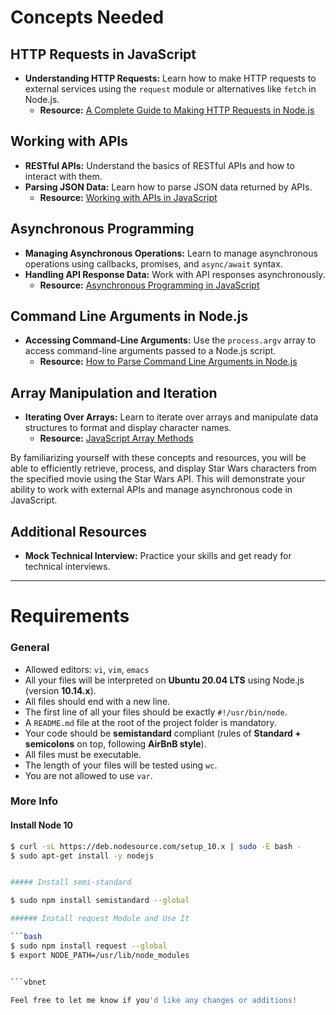 # Concepts Needed

## HTTP Requests in JavaScript

- **Understanding HTTP Requests:** Learn how to make HTTP requests to external services using the `request` module or alternatives like `fetch` in Node.js.
  - **Resource:** [A Complete Guide to Making HTTP Requests in Node.js](https://nodejs.dev/learn/making-http-requests-with-nodejs)

## Working with APIs

- **RESTful APIs:** Understand the basics of RESTful APIs and how to interact with them.
- **Parsing JSON Data:** Learn how to parse JSON data returned by APIs.
  - **Resource:** [Working with APIs in JavaScript](https://javascript.info/fetch)

## Asynchronous Programming

- **Managing Asynchronous Operations:** Learn to manage asynchronous operations using callbacks, promises, and `async/await` syntax.
- **Handling API Response Data:** Work with API responses asynchronously.
  - **Resource:** [Asynchronous Programming in JavaScript](https://developer.mozilla.org/en-US/docs/Learn/JavaScript/Asynchronous)

## Command Line Arguments in Node.js

- **Accessing Command-Line Arguments:** Use the `process.argv` array to access command-line arguments passed to a Node.js script.
  - **Resource:** [How to Parse Command Line Arguments in Node.js](https://nodejs.org/en/knowledge/command-line/how-to-parse-command-line-arguments/)

## Array Manipulation and Iteration

- **Iterating Over Arrays:** Learn to iterate over arrays and manipulate data structures to format and display character names.
  - **Resource:** [JavaScript Array Methods](https://developer.mozilla.org/en-US/docs/Web/JavaScript/Reference/Global_Objects/Array)

By familiarizing yourself with these concepts and resources, you will be able to efficiently retrieve, process, and display Star Wars characters from the specified movie using the Star Wars API. This will demonstrate your ability to work with external APIs and manage asynchronous code in JavaScript.

## Additional Resources

- **Mock Technical Interview:** Practice your skills and get ready for technical interviews.

---

# Requirements

### General

- Allowed editors: `vi`, `vim`, `emacs`
- All your files will be interpreted on **Ubuntu 20.04 LTS** using Node.js (version **10.14.x**).
- All files should end with a new line.
- The first line of all your files should be exactly `#!/usr/bin/node`.
- A `README.md` file at the root of the project folder is mandatory.
- Your code should be **semistandard** compliant (rules of **Standard + semicolons** on top, following **AirBnB style**).
- All files must be executable.
- The length of your files will be tested using `wc`.
- You are not allowed to use `var`.

### More Info

#### Install Node 10

```bash
$ curl -sL https://deb.nodesource.com/setup_10.x | sudo -E bash -
$ sudo apt-get install -y nodejs


##### Install semi-standard

$ sudo npm install semistandard --global

###### Install request Module and Use It

```bash 
$ sudo npm install request --global
$ export NODE_PATH=/usr/lib/node_modules


```vbnet

Feel free to let me know if you'd like any changes or additions!

